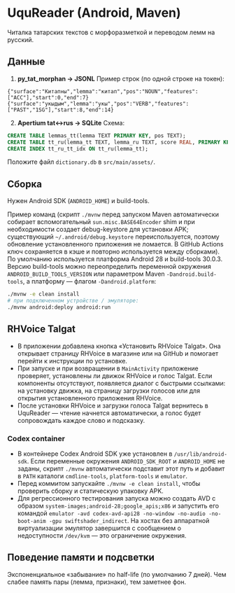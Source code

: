 # UquReader (Android, Maven)

Читалка татарских текстов с морфоразметкой и переводом лемм на русский.

## Данные

1) **py_tat_morphan → JSONL**
Пример строк (по одной строке на токен):
```
{"surface":"Китапны","lemma":"китап","pos":"NOUN","features":["ACC"],"start":0,"end":7}
{"surface":"укыдым","lemma":"укы","pos":"VERB","features":["PAST","1SG"],"start":8,"end":14}
```

2) **Apertium tat↔rus → SQLite**
Схема:
```sql
CREATE TABLE lemmas_tt(lemma TEXT PRIMARY KEY, pos TEXT);
CREATE TABLE tt_ru(lemma_tt TEXT, lemma_ru TEXT, score REAL, PRIMARY KEY(lemma_tt, lemma_ru));
CREATE INDEX tt_ru_tt_idx ON tt_ru(lemma_tt);
```
Положите файл `dictionary.db` в `src/main/assets/`.

## Сборка
Нужен Android SDK (`ANDROID_HOME`) и build-tools.

Пример команд (скрипт `./mvnw` перед запуском Maven автоматически собирает вспомогательный `sun.misc.BASE64Encoder` shim и при необходимости создает debug-keystore для установки APK; существующий `~/.android/debug.keystore` переиспользуется, поэтому обновление установленного приложения не ломается. В GitHub Actions ключ сохраняется в кэше и повторно используется между сборками). По умолчанию используется платформа Android 28 и build-tools 30.0.3. Версию build-tools можно переопределить переменной окружения `ANDROID_BUILD_TOOLS_VERSION` или параметром Maven `-Dandroid.build-tools`, а платформу — флагом `-Dandroid.platform`:
```bash
./mvnw -e clean install
# при подключенном устройстве / эмуляторе:
./mvnw android:deploy android:run
```

## RHVoice Talgat

* В приложении добавлена кнопка «Установить RHVoice Talgat». Она открывает страницу RHVoice в магазине или на GitHub и помогает перейти к инструкции по установке.
* При запуске и при возвращении в `MainActivity` приложение проверяет, установлены ли движок RHVoice и голос Talgat. Если компоненты отсутствуют, появляется диалог с быстрыми ссылками: на установку движка, на страницу загрузки голосов или для открытия установленного приложения RHVoice.
* После установки RHVoice и загрузки голоса Talgat вернитесь в UquReader — чтение начнется автоматически, а голос будет сопровождать каждое слово и подсказку.

### Codex container

* В контейнере Codex Android SDK уже установлен в `/usr/lib/android-sdk`. Если переменные окружения `ANDROID_SDK_ROOT` и `ANDROID_HOME` не заданы, скрипт `./mvnw` автоматически подставит этот путь и добавит в `PATH` каталоги `cmdline-tools`, `platform-tools` и `emulator`.
* Перед коммитом запускайте `./mvnw -e clean install`, чтобы проверить сборку и статическую упаковку APK.
* Для регрессионного тестирования запуска можно создать AVD с образом `system-images;android-28;google_apis;x86` и запустить его командой `emulator -avd codex-avd-api28 -no-window -no-audio -no-boot-anim -gpu swiftshader_indirect`. На хостах без аппаратной виртуализации эмулятор завершится с сообщением о недоступности `/dev/kvm` — это ограничение окружения.

## Поведение памяти и подсветки
Экспоненциальное «забывание» по half-life (по умолчанию 7 дней). Чем слабее память пары (лемма, признаки), тем заметнее фон.
